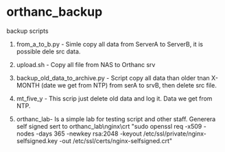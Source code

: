 # orthanc_backup
backup scripts

1) from_a_to_b.py - Simle copy all data from ServerA to ServerB, it is possible dele src data.
2) upload.sh - Copy all file from NAS to Orthanc srv
3) backup_old_data_to_archive.py - Script copy all data than older tnan X-MONTH (date we get from NTP)
              from serA to srvB, then delete src file.
4) mt_five_y - This scrip just delete old data and log it. Data we get from NTP.

5) orthanc_lab- Is a simple lab for testing script and other staff.
  Generera self signed sert to orthanc_lab\nginx\crt
  "sudo openssl req -x509 -nodes -days 365 -newkey rsa:2048 -keyout /etc/ssl/private/nginx-selfsigned.key -out /etc/ssl/certs/nginx-selfsigned.crt"

